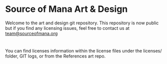 # Source of Mana Art & Design

Welcome to the art and design git repository. This repository is now public but if you find any licensing issues, feel free to contact us at team@sourceofmana.org

#

You can find licenses information within the license files under the licenses/ folder, GIT logs, or from the References art repo.